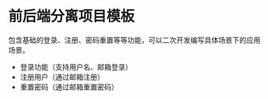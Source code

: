 # 前后端分离项目模板

包含基础的登录、注册、密码重置等等功能，可以二次开发编写具体场景下的应用场景。

- 登录功能（支持用户名、邮箱登录）
- 注册用户（通过邮箱注册）
- 重置密码（通过邮箱重置密码）
